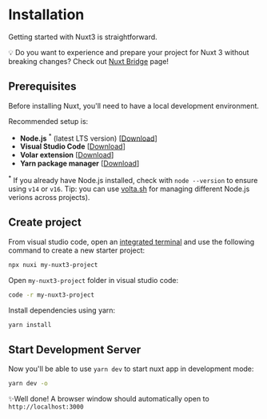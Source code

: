 # Installation

Getting started with Nuxt3 is straightforward.

💡 Do you want to experience and prepare your project for Nuxt 3 without breaking changes? Check out [Nuxt Bridge](/bridge/intro) page!

## Prerequisites

Before installing Nuxt, you'll need to have a local development environment.

Recommended setup is:

* **Node.js** <sup>*</sup> (latest LTS version) [[Download](https://nodejs.org/en/download/)]
* **Visual Studio Code** [[Download](https://code.visualstudio.com/)]
* **Volar extension** [[Download](https://marketplace.visualstudio.com/items?itemName=johnsoncodehk.volar)]
* **Yarn package manager** [[Download](https://classic.yarnpkg.com/en/docs/install)]

<sup>*</sup> If you already have Node.js installed, check with `node --version` to ensure using `v14` or `v16`. Tip: you can use [volta.sh](https://volta.sh) for managing different Node.js verions across projects).


## Create project

From visual studio code, open an [integrated terminal](https://code.visualstudio.com/docs/editor/integrated-terminal) and use the following command to create a new starter project:

```bash
npx nuxi my-nuxt3-project
```

Open `my-nuxt3-project` folder in visual studio code:

```bash
code -r my-nuxt3-project
```

Install dependencies using yarn:

```bash
yarn install
```

## Start Development Server

Now you'll be able to use `yarn dev` to start nuxt app in development mode:

```bash
yarn dev -o
```

✨Well done! A browser window should automatically open to `http://localhost:3000`
